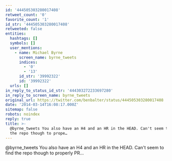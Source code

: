 ```yaml
---
id: '444505303280017408'
retweet_count: '0'
favorite_count: '1'
id_str: '444505303280017408'
retweeted: false
entities:
  hashtags: []
  symbols: []
  user_mentions:
    - name: Michael Byrne
      screen_name: byrne_tweets
      indices:
        - '0'
        - '13'
      id_str: '39992322'
      id: '39992322'
  urls: []
in_reply_to_status_id_str: '444303272233697280'
in_reply_to_screen_name: byrne_tweets
original_url: https://twitter.com/benbalter/status/444505303280017408
date: '2014-03-14T16:08:17.000Z'
sitemap: false
robots: noindex
reply: true
title: >-
  @byrne_tweets You also have an H4 and an HR in the HEAD. Can't seem to find
  the repo though to prope…
---
```


@byrne_tweets You also have an H4 and an HR in the HEAD. Can't seem to find the repo though to properly PR...